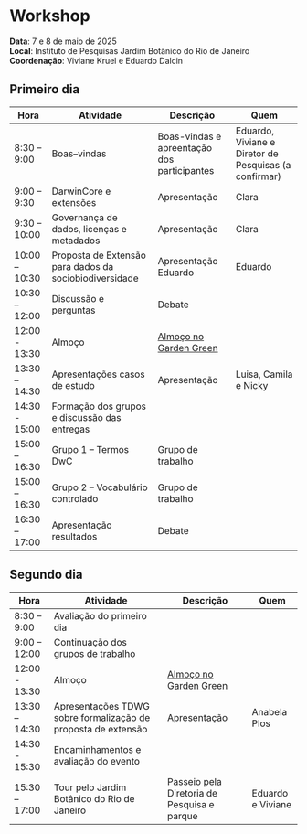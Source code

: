 # Workshop

__Data__: 7 e 8 de maio de 2025<br>
__Local__: Instituto de Pesquisas Jardim Botânico do Rio de Janeiro<br>
__Coordenação__: Viviane Kruel e Eduardo Dalcin

## Primeiro dia

| Hora | Atividade | Descrição | Quem |
|---|---|---|---|
| 8:30 – 9:00 | Boas–vindas | Boas-vindas e apreentação dos participantes | Eduardo, Viviane e Diretor de Pesquisas (a confirmar) |
| 9:00 – 9:30 | DarwinCore e extensões | Apresentação | Clara |
| 9:30 – 10:00 | Governança de dados, licenças e metadados | Apresentação | Clara |
| 10:00 – 10:30 | Proposta de Extensão para dados da sociobiodiversidade | Apresentação Eduardo | Eduardo |
| 10:30 – 12:00 | Discussão e perguntas | Debate |  |
| 12:00 - 13:30 | Almoço | [Almoço no Garden Green](https://www.greengardenrestaurante.com/) |  |
| 13:30 – 14:30 | Apresentações casos de estudo | Apresentação | Luisa, Camila e Nicky |
| 14:30 - 15:00 | Formação dos grupos e discussão das entregas |  |
| 15:00 – 16:30 | Grupo 1 – Termos DwC | Grupo de trabalho |  |
| 15:00 – 16:30 | Grupo 2 – Vocabulário controlado | Grupo de trabalho |  |
| 16:30 – 17:00 | Apresentação resultados | Debate |  |

## Segundo dia

| Hora | Atividade | Descrição | Quem |
|---|---|---|---|
| 8:30 – 9:00 | Avaliação do primeiro dia | | |
| 9:00 – 12:00 | Continuação dos grupos de trabalho |  |  |
| 12:00 - 13:30 | Almoço | [Almoço no Garden Green](https://www.greengardenrestaurante.com/) |  |
| 13:30 – 14:30 | Apresentações TDWG sobre formalização de proposta de extensão | Apresentação | Anabela Plos |
| 14:30 - 15:30 | Encaminhamentos e avaliação do evento |  |
| 15:30 – 17:00 | Tour pelo Jardim Botânico do Rio de Janeiro | Passeio pela Diretoria de Pesquisa e parque | Eduardo e Viviane |

